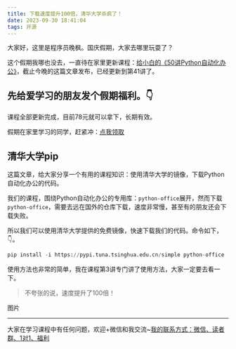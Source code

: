 ```yaml
---
title: 下载速度提升100倍，清华大学杀疯了！
date: 2023-09-30 18:41:04
tags: 开源
---
```


大家好，这里是程序员晚枫。国庆假期，大家去哪里玩耍了？

这个假期我哪也没去，一直待在家里更新课程：[给小白的《50讲Python自动化办公》](https://mp.weixin.qq.com/s/tKlzVee4kmJk4dGfKvVnFQ)，截止今晚的这篇文章发布，已经更新到第41讲了。

## 先给爱学习的朋友发个假期福利。👇

课程全部更新完成，目前78元就可以拿下，长期有效。

假期在家里学习的同学，赶紧冲：[点我领取](https://mp.weixin.qq.com/s/tKlzVee4kmJk4dGfKvVnFQ)

## 清华大学pip

这篇文章，给大家分享一个有用的课程知识：使用清华大学的镜像，下载Python自动化办公的代码。


我们的课程，围绕Python自动化办公的专用库：``python-office``展开，然而下载``python-office``，需要去远在国外的仓库下载，速度非常慢，甚至有的朋友还会下载失败。

所以我们可以使用清华大学提供的免费镜像，快速下载我们的代码。命令如下，👇。

```python
pip install -i https://pypi.tuna.tsinghua.edu.cn/simple python-office
```

使用方法也非常的简单，我在课程第3讲专门讲了使用方法，大家一定要去看一下。

> 不夸张的说，速度提升了100倍！

图片


----

大家在学习课程中有任何问题，欢迎+微信和我交流~[我的联系方式：微信、读者群、1对1、福利](https://mp.weixin.qq.com/s/Nt8E8vC-ZsoN1McTOYbY2g)